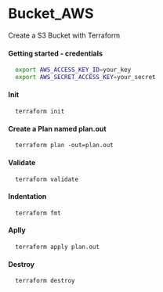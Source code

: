 # Bucket_AWS
Create a S3 Bucket with Terraform

#### Getting started - credentials
```bash
  export AWS_ACCESS_KEY_ID=your_key
  export AWS_SECRET_ACCESS_KEY=your_secret
```

#### Init
```hcl
  terraform init
```

#### Create a Plan named plan.out
```hcl
  terraform plan -out=plan.out
```

#### Validate
```hcl
  terraform validate
```

#### Indentation
```hcl
  terraform fmt
```

#### Aplly
```hcl
  terraform apply plan.out
```

#### Destroy
```hcl
  terraform destroy
```



